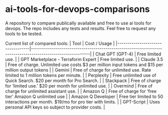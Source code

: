 # ai-tools-for-devops-comparisons
A repository to compare publically available and free to use ai tools for devops. The repo includes any tests and results. Feel free to request any tools to be tested.

Current list of compared tools:
| Tool                             | Cost / Usage                                                                                              |
|----------------------------------|-----------------------------------------------------------------------------------------------------------|
| Chat GPT (GPT-4)                 | Free limited use.                                                                                         |
| GPT Marketplace - Terraform Expert | Free limited use.                                                                                         |
| Claude 3.5                       | Free of charge. Unlimited use costs $3 per million input tokens and $15 per million output tokens          |
| Gemini                           | Free of charge for unlimited use. Rate limited to 1 million tokens per minute.                            |
| Perplexity                       | Free unlimited use of Quick Search. $20 per month for Pro Search.                                         |
| Stackpack                        | Free of charge for ‘limited use.’ $20 per month for unlimited use.                                        |
| Overmind                         | Free of charge for unlimited assistant use.                                                               |
| Amazon Q                         | Free of charge for ‘free tier’ Amazon Q unlimited use                                                      |
| Amazon Q Developer               | Free tier limited to 50 interactions per month. $19/mo for pro tier with limits.                          |
| GPT-Script                       | Uses personal API keys so subject to provider costs.                                                      |
